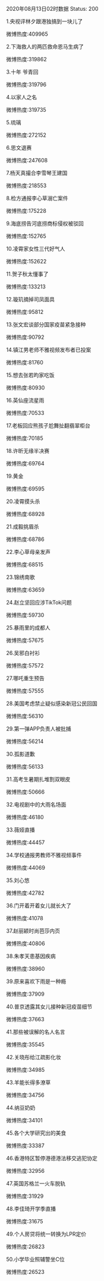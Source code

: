 2020年08月13日02时数据
Status: 200

1.央视评林夕跟港独搞到一块儿了

微博热度:409965

2.下海救人的两匹救命恩马生病了

微博热度:319862

3.十年 爷青回

微博热度:319796

4.以家人之名

微博热度:319735

5.琉璃

微博热度:272152

6.思文退赛

微博热度:247608

7.杨天真撮合李雪琴王建国

微博热度:218553

8.检方通报李心草溺亡案件

微博热度:175228

9.海底捞告河底捞商标侵权被驳回

微博热度:152765

10.凌霄家女性三代好气人

微博热度:152622

11.贺子秋太懂事了

微博热度:133213

12.璇玑摘掉司凤面具

微博热度:95812

13.张文宏谈部分国家疫苗紧急接种

微博热度:90792

14.镇江男老师不雅视频发布者已投案

微博热度:81760

15.想去张若昀家吃饭

微博热度:80930

16.英仙座流星雨

微博热度:70533

17.老板回应熊孩子尬舞扯翻翡翠柜台

微博热度:70185

18.许昕无缘半决赛

微博热度:69764

19.黄金

微博热度:69595

20.凌霄摸头杀

微博热度:68928

21.成毅挑眉杀

微博热度:68786

22.李心草母亲发声

微博热度:68515

23.锦绣南歌

微博热度:63659

24.赵立坚回应涉TikTok问题

微博热度:59730

25.暴雨里的成都人

微博热度:57675

26.吴邪白衬衫

微博热度:57572

27.哪吒重生预告

微博热度:57555

28.美国考虑禁止疑似感染新冠公民回国

微博热度:56310

29.第一弹APP负责人被批捕

微博热度:56214

30.孤影道歉

微博热度:56133

31.高考生暑期扎堆割双眼皮

微博热度:50666

32.电视剧中的大雨名场面

微博热度:46180

33.薇娅直播

微博热度:44457

34.学校通报男教师不雅视频事件

微博热度:44069

35.刘心悠

微博热度:42782

36.门开着开着女儿就长大了

微博热度:41078

37.赵丽颖时尚芭莎内页

微博热度:40806

38.朱孝天患基因疾病

微博热度:38960

39.原来喜欢下雨是一种瘾

微博热度:37909

40.普京透露其女儿接种新冠疫苗细节

微博热度:37663

41.那些被误解的名人名言

微博热度:35545

42.关晓彤给江疏影化妆

微博热度:34985

43.羊能长得多潦草

微博热度:34756

44.纳豆奶奶

微博热度:34101

45.各个大学研究出的美食

微博热度:33387

46.香港特区暂停港德港法移交逃犯协定

微博热度:32956

47.英国苏格兰一火车脱轨

微博热度:31929

48.李佳琦开学季直播

微博热度:31675

49.个人房贷将统一转换为LPR定价

微博热度:26823

50.小学毕业照辅警坐C位

微博热度:26523

